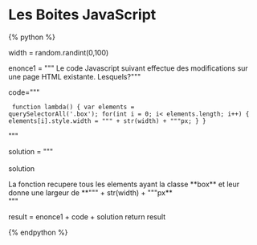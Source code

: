 Les Boites JavaScript
=======================

{% python %}

width = random.randint(0,100)


enonce1 = """<span class="exoQuestion"> Le code Javascript suivant effectue des modifications sur une page HTML existante. Lesquels?</span>"""



code="""<pre><code>
	function lambda() {
	var elements = querySelectorAll('.box');
	for(int i = 0; i< elements.length; i++) {
	elements[i].style.width = """ + str(width) + """px;
	}
	}
</code></pre>"""



solution = """<br/><br/>
<span class="solutionButton">solution</span>
<div class="solutionArea">
<span class="exoSolution">
La fonction recupere tous les elements ayant la classe **box** et leur donne une largeur de **""" + str(width) + """px**
</span></div>"""


result = enonce1 + code + solution
return result


{% endpython %}